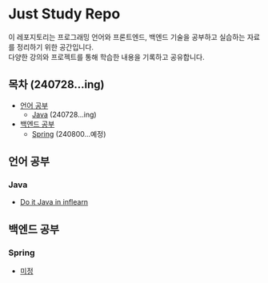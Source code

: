 # Just Study Repo

이 레포지토리는 프로그래밍 언어와 프론트엔드, 백엔드 기술을 공부하고 실습하는 자료를 정리하기 위한 공간입니다.<br>
다양한 강의와 프로젝트를 통해 학습한 내용을 기록하고 공유합니다.

## 목차 (240728...ing)
- [언어 공부](#언어-공부)
  - [Java](#java) (240728...ing)
- [백엔드 공부](#백엔드-공부)
  - [Spring](#spring) (240800...예정)

## 언어 공부

### Java
- [Do it Java in inflearn](language-study/java/do-it-java)
  
## 백엔드 공부

### Spring
- [미정](backend-study/Spring/미정)
